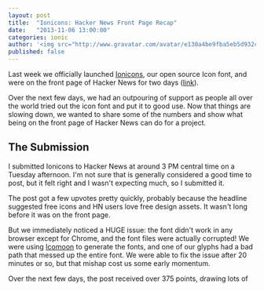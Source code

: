 ```yaml
---
layout: post
title:  "Ionicons: Hacker News Front Page Recap"
date:   "2013-11-06 13:00:00"
categories: ionic
author: '<img src="http://www.gravatar.com/avatar/e130a4be9fba5eb5d932c813fbe3a58d?s=48&amp;d=mm" class="author-icon"><a href="http://twitter.com/maxlynch" target="_blank">@maxlynch</a>'
published: false
---
```


Last week we officially launched [Ionicons](http://ionicons.com/), our open source Icon font, and were on the front page of Hacker News for two days ([link](https://news.ycombinator.com/item?id=6637369)).

Over the next few days, we had an outpouring of support as people all over the world tried out the icon font and put it to good use. Now that things are slowing down, we wanted to share some of the numbers and show what being on the front page of Hacker News can do for a project.

## The Submission

I submitted Ionicons to Hacker News at around 3 PM central time on a Tuesday afternoon. I'm not sure that is generally considered a good time to post, but it felt right and I wasn't expecting much, so I submitted it.

The post got a few upvotes pretty quickly, probably because the headline suggested free icons and HN users love free design assets. It wasn't long before it was on the front page.

But we immediately noticed a HUGE issue: the font didn't work in any browser except for Chrome, and the font files were actually corrupted! We were using [Icomoon](http://icomoon.io/) to generate the fonts, and one of our glyphs had a bad path that messed up the entire font. We were able to fix the issue after 20 minutes or so, but that mishap cost us some early momentum.

Over the next few days, the post received over 375 points, drawing lots of 



